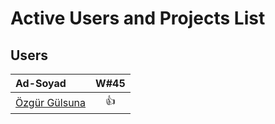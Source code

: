 # Active Users and Projects List


## Users

|      Ad-Soyad    | W#45|
|:-----------------|:---------------:|
| [Özgür Gülsuna](https://github.com/ozgurgulsuna)    | :+1: |
